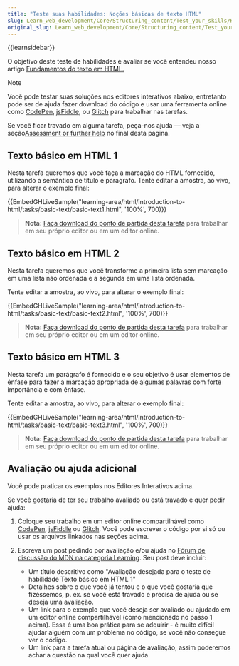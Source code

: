 ```yaml
---
title: "Teste suas habilidades: Noções básicas de texto HTML"
slug: Learn_web_development/Core/Structuring_content/Test_your_skills/HTML_text_basics
original_slug: Learn_web_development/Core/Structuring_content/Test_your_skills:_HTML_text_basics
---
```


{{learnsidebar}}

O objetivo deste teste de habilidades é avaliar se você entendeu nosso artigo [Fundamentos do texto em HTML.](/pt-BR/docs/Learn/HTML/Introduction_to_HTML/HTML_text_fundamentals)

> [!NOTE]
> Você pode testar suas soluções nos editores interativos abaixo, entretanto pode ser de ajuda fazer download do código e usar uma ferramenta online como [CodePen](https://codepen.io/), [jsFiddle](https://jsfiddle.net/), ou [Glitch](https://glitch.com/) para trabalhar nas tarefas.
>
> Se você ficar travado em alguma tarefa, peça-nos ajuda — veja a seção[Assessment or further help](#assessment_or_further_help) no final desta página.

## Texto básico em HTML 1

Nesta tarefa queremos que você faça a marcação do HTML fornecido, utilizando a semântica de título e parágrafo. Tente editar a amostra, ao vivo, para alterar o exemplo final:

{{EmbedGHLiveSample("learning-area/html/introduction-to-html/tasks/basic-text/basic-text1.html", '100%', 700)}}

> **Nota:** [Faça download do ponto de partida desta tarefa](https://github.com/mdn/learning-area/blob/master/html/introduction-to-html/tasks/basic-text/basic-text1-download.html) para trabalhar em seu próprio editor ou em um editor online.

## Texto básico em HTML 2

Nesta tarefa queremos que você transforme a primeira lista sem marcação em uma lista não ordenada e a segunda em uma lista ordenada.

Tente editar a amostra, ao vivo, para alterar o exemplo final:

{{EmbedGHLiveSample("learning-area/html/introduction-to-html/tasks/basic-text/basic-text2.html", '100%', 700)}}

> **Nota:** [Faça download do ponto de partida desta tarefa](https://github.com/mdn/learning-area/blob/master/html/introduction-to-html/tasks/basic-text/basic-text2-download.html) para trabalhar em seu próprio editor ou em um editor online.

## Texto básico em HTML 3

Nesta tarefa um parágrafo é fornecido e o seu objetivo é usar elementos de ênfase para fazer a marcação apropriada de algumas palavras com forte importância e com ênfase.

Tente editar a amostra, ao vivo, para alterar o exemplo final:

{{EmbedGHLiveSample("learning-area/html/introduction-to-html/tasks/basic-text/basic-text3.html", '100%', 700)}}

> **Nota:** [Faça download do ponto de partida desta tarefa](https://github.com/mdn/learning-area/blob/master/html/introduction-to-html/tasks/basic-text/basic-text3-download.html) para trabalhar em seu próprio editor ou em um editor online.

## Avaliação ou ajuda adicional

Você pode praticar os exemplos nos Editores Interativos acima.

Se você gostaria de ter seu trabalho avaliado ou está travado e quer pedir ajuda:

1. Coloque seu trabalho em um editor online compartilhável como [CodePen](https://codepen.io/), [jsFiddle](https://jsfiddle.net/) ou [Glitch](https://glitch.com/). Você pode escrever o código por si só ou usar os arquivos linkados nas seções acima.
2. Escreva um post pedindo por avaliação e/ou ajuda no [Fórum de discussão do MDN na categoria Learning](https://discourse.mozilla.org/c/mdn/learn). Seu post deve incluir:

   - Um título descritivo como "Avaliação desejada para o teste de habilidade Texto básico em HTML 1"
   - Detalhes sobre o que você já tentou e o que você gostaria que fizéssemos, p. ex. se você está travado e precisa de ajuda ou se deseja uma avaliação.
   - Um link para o exemplo que você deseja ser avaliado ou ajudado em um editor online compartilhável (como mencionado no passo 1 acima). Essa é uma boa prática para se adquirir - é muito difícil ajudar alguém com um problema no código, se você não consegue ver o código.
   - Um link para a tarefa atual ou página de avaliação, assim poderemos achar a questão na qual você quer ajuda.
